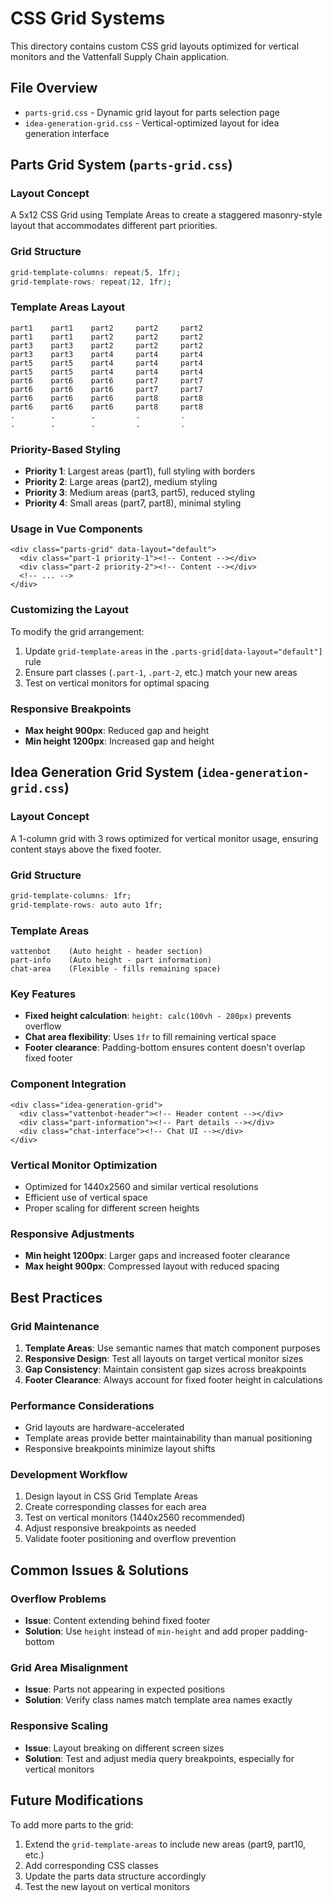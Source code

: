 # CSS Grid Systems

This directory contains custom CSS grid layouts optimized for vertical monitors and the Vattenfall Supply Chain application.

## File Overview

- `parts-grid.css` - Dynamic grid layout for parts selection page
- `idea-generation-grid.css` - Vertical-optimized layout for idea generation interface

## Parts Grid System (`parts-grid.css`)

### Layout Concept
A 5x12 CSS Grid using Template Areas to create a staggered masonry-style layout that accommodates different part priorities.

### Grid Structure
```css
grid-template-columns: repeat(5, 1fr);
grid-template-rows: repeat(12, 1fr);
```

### Template Areas Layout
```
part1    part1    part2     part2     part2
part1    part1    part2     part2     part2
part3    part3    part2     part2     part2
part3    part3    part4     part4     part4
part5    part5    part4     part4     part4
part5    part5    part4     part4     part4
part6    part6    part6     part7     part7
part6    part6    part6     part7     part7
part6    part6    part6     part8     part8
part6    part6    part6     part8     part8
.        .        .         .         .
.        .        .         .         .
```

### Priority-Based Styling
- **Priority 1**: Largest areas (part1), full styling with borders
- **Priority 2**: Large areas (part2), medium styling
- **Priority 3**: Medium areas (part3, part5), reduced styling
- **Priority 4**: Small areas (part7, part8), minimal styling

### Usage in Vue Components
```vue
<div class="parts-grid" data-layout="default">
  <div class="part-1 priority-1"><!-- Content --></div>
  <div class="part-2 priority-2"><!-- Content --></div>
  <!-- ... -->
</div>
```

### Customizing the Layout
To modify the grid arrangement:
1. Update `grid-template-areas` in the `.parts-grid[data-layout="default"]` rule
2. Ensure part classes (`.part-1`, `.part-2`, etc.) match your new areas
3. Test on vertical monitors for optimal spacing

### Responsive Breakpoints
- **Max height 900px**: Reduced gap and height
- **Min height 1200px**: Increased gap and height

## Idea Generation Grid System (`idea-generation-grid.css`)

### Layout Concept
A 1-column grid with 3 rows optimized for vertical monitor usage, ensuring content stays above the fixed footer.

### Grid Structure
```css
grid-template-columns: 1fr;
grid-template-rows: auto auto 1fr;
```

### Template Areas
```
vattenbot    (Auto height - header section)
part-info    (Auto height - part information)
chat-area    (Flexible - fills remaining space)
```

### Key Features
- **Fixed height calculation**: `height: calc(100vh - 280px)` prevents overflow
- **Chat area flexibility**: Uses `1fr` to fill remaining vertical space
- **Footer clearance**: Padding-bottom ensures content doesn't overlap fixed footer

### Component Integration
```vue
<div class="idea-generation-grid">
  <div class="vattenbot-header"><!-- Header content --></div>
  <div class="part-information"><!-- Part details --></div>
  <div class="chat-interface"><!-- Chat UI --></div>
</div>
```

### Vertical Monitor Optimization
- Optimized for 1440x2560 and similar vertical resolutions
- Efficient use of vertical space
- Proper scaling for different screen heights

### Responsive Adjustments
- **Min height 1200px**: Larger gaps and increased footer clearance
- **Max height 900px**: Compressed layout with reduced spacing

## Best Practices

### Grid Maintenance
1. **Template Areas**: Use semantic names that match component purposes
2. **Responsive Design**: Test all layouts on target vertical monitor sizes
3. **Gap Consistency**: Maintain consistent gap sizes across breakpoints
4. **Footer Clearance**: Always account for fixed footer height in calculations

### Performance Considerations
- Grid layouts are hardware-accelerated
- Template areas provide better maintainability than manual positioning
- Responsive breakpoints minimize layout shifts

### Development Workflow
1. Design layout in CSS Grid Template Areas
2. Create corresponding classes for each area
3. Test on vertical monitors (1440x2560 recommended)
4. Adjust responsive breakpoints as needed
5. Validate footer positioning and overflow prevention

## Common Issues & Solutions

### Overflow Problems
- **Issue**: Content extending behind fixed footer
- **Solution**: Use `height` instead of `min-height` and add proper padding-bottom

### Grid Area Misalignment
- **Issue**: Parts not appearing in expected positions
- **Solution**: Verify class names match template area names exactly

### Responsive Scaling
- **Issue**: Layout breaking on different screen sizes
- **Solution**: Test and adjust media query breakpoints, especially for vertical monitors

## Future Modifications

To add more parts to the grid:
1. Extend the `grid-template-areas` to include new areas (part9, part10, etc.)
2. Add corresponding CSS classes
3. Update the parts data structure accordingly
4. Test the new layout on vertical monitors